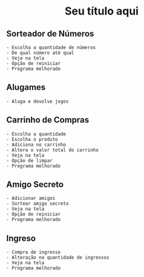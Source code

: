 <h1 align="center"> Seu título aqui </h1>

## Sorteador de Números
    - Escolha a quantidade de números
    - De qual número até qual
    - Veja na tela
    - Opção de reiniciar
    - Programa melhorado

##  Alugames
    - Aluga e devolve jogos

## Carrinho de Compras
    - Escolha a quantidade
    - Escolha o produto
    - Adiciona no carrinho
    - Altera o valor total do carrinho
    - Veja na tela
    - Opção de limpar
    - Programa melhorado

## Amigo Secreto
    - Adicionar amigos
    - Sortear amigo secreto
    - Veja na tela
    - Opção de reiniciar
    - Programa melhorado

## Ingreso 
    - Compra de ingresso
    - Alteração na quantidade de ingressos
    - Veja na tela
    - Programa melhorado
